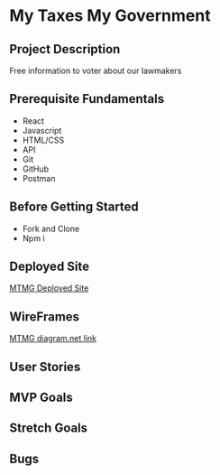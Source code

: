 # My Taxes My Government

## Project Description

Free information to voter about our lawmakers

## Prerequisite Fundamentals

- React
- Javascript
- HTML/CSS
- API
- Git
- GitHub
- Postman

## Before Getting Started

- Fork and Clone
- Npm i

## Deployed Site

[MTMG Deployed Site](https://mytaxesmygovernment.netlify.app/)

## WireFrames

[MTMG diagram.net link](https://app.diagrams.net/#G1R8bWONY0fqFXqNJUAF2C8zIDYBz60EHU)

## User Stories

## MVP Goals

## Stretch Goals

## Bugs

